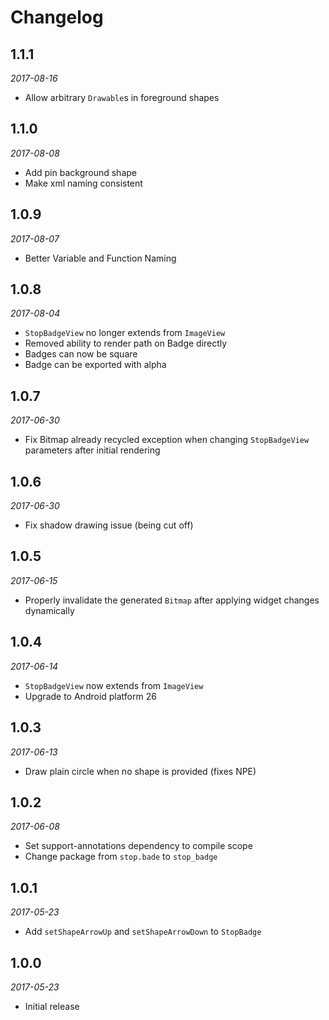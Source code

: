# Changelog

## 1.1.1

_2017-08-16_

 * Allow arbitrary `Drawable`s in foreground shapes

## 1.1.0

_2017-08-08_

 *  Add pin background shape
 *  Make xml naming consistent

## 1.0.9

_2017-08-07_

 * Better Variable and Function Naming

## 1.0.8

_2017-08-04_

 * `StopBadgeView` no longer extends from `ImageView`
 * Removed ability to render path on Badge directly
 * Badges can now be square
 * Badge can be exported with alpha

## 1.0.7

_2017-06-30_
 
 * Fix Bitmap already recycled exception when changing `StopBadgeView` parameters after initial rendering 

## 1.0.6

_2017-06-30_

 * Fix shadow drawing issue (being cut off)

## 1.0.5

_2017-06-15_

 * Properly invalidate the generated `Bitmap` after applying widget changes dynamically

## 1.0.4

_2017-06-14_

 * `StopBadgeView` now extends from `ImageView`
 * Upgrade to Android platform 26

## 1.0.3

_2017-06-13_

 * Draw plain circle when no shape is provided (fixes NPE)

## 1.0.2

_2017-06-08_

 *  Set support-annotations dependency to compile scope
 *  Change package from `stop.bade` to `stop_badge`

## 1.0.1

_2017-05-23_

 *  Add `setShapeArrowUp` and `setShapeArrowDown` to `StopBadge`

## 1.0.0

_2017-05-23_

 * Initial release